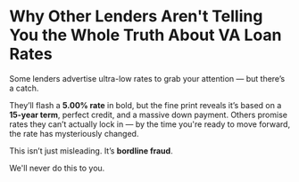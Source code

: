 # Why Other Lenders Aren't Telling You the Whole Truth About VA Loan Rates

Some lenders advertise ultra-low rates to grab your attention — but there’s a catch.

They’ll flash a **5.00% rate** in bold, but the fine print reveals it’s based on a **15-year term**, perfect credit, and a massive down payment. Others promise rates they can’t actually lock in — by the time you're ready to move forward, the rate has mysteriously changed.

This isn’t just misleading. It’s **bordline fraud**.

We'll never do this to you.

